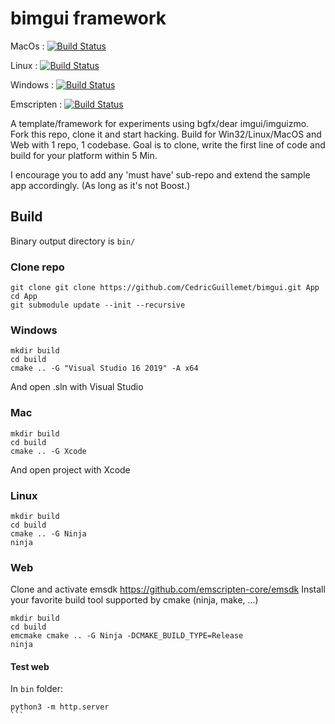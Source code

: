 # bimgui framework 

MacOs : [![Build Status](https://cedricguillemet.visualstudio.com/bimgui/_apis/build/status/CedricGuillemet.bimgui?branchName=main&jobName=macOS)](https://cedricguillemet.visualstudio.com/Imog3n/_build/latest?definitionId=3&branchName=main)

Linux : [![Build Status](https://cedricguillemet.visualstudio.com/bimgui/_apis/build/status/CedricGuillemet.bimgui?branchName=main&jobName=Ubuntu_Clang)](https://cedricguillemet.visualstudio.com/Imog3n/_build/latest?definitionId=3&branchName=main)

Windows : [![Build Status](https://cedricguillemet.visualstudio.com/bimgui/_apis/build/status/CedricGuillemet.bimgui?branchName=main&jobName=win32_x64)](https://cedricguillemet.visualstudio.com/Imog3n/_build/latest?definitionId=3&branchName=main)

Emscripten : [![Build Status](https://cedricguillemet.visualstudio.com/bimgui/_apis/build/status/CedricGuillemet.bimgui?branchName=main&jobName=Ubuntu_Emscripten)](https://cedricguillemet.visualstudio.com/Imog3n/_build/latest?definitionId=3&branchName=main)

A template/framework for experiments using bgfx/dear imgui/imguizmo.
Fork this repo, clone it and start hacking.
Build for Win32/Linux/MacOS and Web with 1 repo, 1 codebase.
Goal is to clone, write the first line of code and build for your platform within 5 Min.

I encourage you to add any 'must have' sub-repo and extend the sample app accordingly.
(As long as it's not Boost.)

## Build

Binary output directory is `bin/`

### Clone repo
```
git clone git clone https://github.com/CedricGuillemet/bimgui.git App
cd App
git submodule update --init --recursive
```

### Windows
```
mkdir build
cd build
cmake .. -G "Visual Studio 16 2019" -A x64
```
And open .sln with Visual Studio

### Mac
```
mkdir build
cd build
cmake .. -G Xcode
```

And open project with Xcode

### Linux
```
mkdir build
cd build
cmake .. -G Ninja
ninja
```

### Web

Clone and activate emsdk https://github.com/emscripten-core/emsdk
Install your favorite build tool supported by cmake (ninja, make, ...)
```
mkdir build
cd build
emcmake cmake .. -G Ninja -DCMAKE_BUILD_TYPE=Release
ninja
```
#### Test web

In `bin` folder:

````
python3 -m http.server
```
